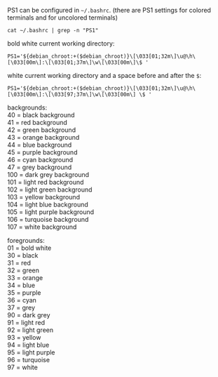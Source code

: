 PS1 can be configured in `~/.bashrc`. (there are PS1 settings for colored terminals and for uncolored terminals)
```
cat ~/.bashrc | grep -n "PS1"
```

bold white current working directory:
```
PS1='${debian_chroot:+($debian_chroot)}\[\033[01;32m\]\u@\h\[\033[00m\]:\[\033[01;37m\]\w\[\033[00m\]\$ '
```
white current working directory and a space before and after the `$`:
```
PS1='${debian_chroot:+($debian_chroot)}\[\033[01;32m\]\u@\h\[\033[00m\]:\[\033[97;37m\]\w\[\033[00m\] \$ '
```

backgrounds:\
40  = black background\
41  = red background\
42  = green background\
43  = orange background\
44  = blue background\
45  = purple background\
46  = cyan background\
47  = grey background\
100 = dark grey background\
101 = light red background\
102 = light green background\
103 = yellow background\
104 = light blue background\
105 = light purple background\
106 = turquoise background\
107 = white background

foregrounds:\
01 = bold white\
30  = black\
31  = red\
32  = green\
33  = orange\
34  = blue\
35  = purple\
36  = cyan\
37  = grey\
90  = dark grey\
91  = light red\
92  = light green\
93  = yellow\
94  = light blue\
95  = light purple\
96  = turquoise\
97  = white
